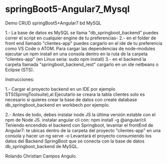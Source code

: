 # springBoot5-Angular7_Mysql
Demo CRUD springBoot5+Angular7 bd MySQL

1.-
La base de datos es MySQL se llama "db_springboot_backend" puedes correr el script en cualquier engine de tu preferencias-
2.-
en el folder de front end llamado "clientes-app" puedes cargarlo en el ide de tu preferencia como VS Code o ATOM. Para cargar las dependencias de node-modules 
ejecutar un npm install en una consola dentro en la ruta de la carpeta "clientes-app" (en Linux seria: sudo npm install)
3.- en el backend la carpeta llamada "springboot_backend_rest" cargarlo en un ide netbeans o Eclipse (STS).

Instrucciones:

1.- Cargar el proyecto backend en un IDE por ejemplo STS(SpringToolsuite),al Ejecutarlo se creara la tabla clientes solo es necesario si quieres crear la
base de datos con create database db_springboot_backend en workbech por ejemplo.

2.- 
Antes de todo, debes instalar node JS la última versión estable con el npm de Node JS.
instalar angular cli con:
npm install -g @angular/cli
Teniendo encendido el backend con Springboot, levantar el frontEnd de Angular7: te ubicas dentro de la carpeta del proyecto "clientes-app" en 
una consola y hacer un ng serve -o
Levantará el proyecto consumiendo los datos del Backend SpringBoot que se conecta con la base de datos db_springboot_backend de MySQL.

Rolando Christian Campos Angulo.
 

